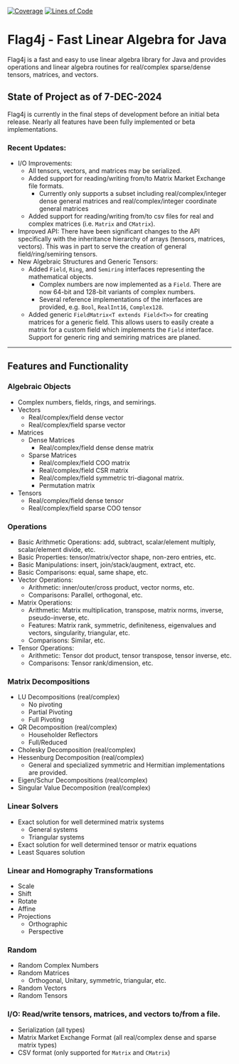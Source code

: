 [![Coverage](https://sonarcloud.io/api/project_badges/measure?project=jacobdwatters_Flag4j&metric=coverage)](https://sonarcloud.io/summary/new_code?id=jacobdwatters_Flag4j)
[![Lines of Code](https://sonarcloud.io/api/project_badges/measure?project=jacobdwatters_Flag4j&metric=ncloc)](https://sonarcloud.io/summary/new_code?id=jacobdwatters_Flag4j)

# Flag4j - Fast Linear Algebra for Java
Flag4j is a fast and easy to use linear algebra library for Java and provides operations and linear algebra routines for real/complex sparse/dense tensors, matrices, and vectors.

## State of Project as of 7-DEC-2024
Flag4j is currently in the final steps of development before an initial beta release. 
Nearly all features have been fully implemented or beta implementations.

### Recent Updates:
- I/O Improvements:
  - All tensors, vectors, and matrices may be serialized.
  - Added support for reading/writing from/to Matrix Market Exchange file formats.
    - Currently only supports a subset including real/complex/integer dense general matrices 
    and real/complex/integer coordinate general matrices
  - Added support for reading/writing from/to csv files for real and complex matrices (i.e. `Matrix` and `CMatrix`).
- Improved API: There have been significant changes to the API specifically with the inheritance hierarchy of arrays (tensors, 
  matrices, vectors). This was in part to serve the creation of general field/ring/semiring tensors.
- New Algebraic Structures and Generic Tensors:
  - Added `Field`, `Ring`, and `Semiring` interfaces representing the mathematical objects.
    - Complex numbers are now implemented as a `Field`. There are now 64-bit and 128-bit variants of complex numbers.
    - Several reference implementations of the interfaces are provided, e.g. `Bool`, `RealInt16`, `Complex128`.
  - Added generic `FieldMatrix<T extends Field<T>>` for creating matrices for a generic field. This allows users
  to easily create a matrix for a custom field which implements the `Field` interface. Support for generic 
  ring and semiring matrices are planed.
___

## Features and Functionality

### Algebraic Objects
- Complex numbers, fields, rings, and semirings.
- Vectors
  - Real/complex/field dense vector
  - Real/complex/field sparse vector
- Matrices
    - Dense Matrices
        - Real/complex/field dense dense matrix
    - Sparse Matrices
        - Real/complex/field COO matrix
        - Real/complex/field CSR matrix
        - Real/complex/field symmetric tri-diagonal matrix. 
        - Permutation matrix
- Tensors
    - Real/complex/field dense tensor
    - Real/complex/field sparse COO tensor

### Operations
- Basic Arithmetic Operations: add, subtract, scalar/element multiply, scalar/element divide, etc.
- Basic Properties: tensor/matrix/vector shape, non-zero entries, etc.
- Basic Manipulations: insert, join/stack/augment, extract, etc.
- Basic Comparisons: equal, same shape, etc.
- Vector Operations:
  - Arithmetic: inner/outer/cross product, vector norms, etc.
  - Comparisons: Parallel, orthogonal, etc.
- Matrix Operations:
  - Arithmetic: Matrix multiplication, transpose, matrix norms, inverse, pseudo-inverse, etc.
  - Features: Matrix rank, symmetric, definiteness, eigenvalues and vectors, singularity, triangular, etc.
  - Comparisons: Similar, etc. 
- Tensor Operations:
  - Arithmetic: Tensor dot product, tensor transpose, tensor inverse, etc.
  - Comparisons: Tensor rank/dimension, etc.

### Matrix Decompositions
- LU Decompositions (real/complex)
  - No pivoting
  - Partial Pivoting
  - Full Pivoting
- QR Decomposition (real/complex)
  - Householder Reflectors
  - Full/Reduced
- Cholesky Decomposition (real/complex)
- Hessenburg Decomposition (real/complex)
  - General and specialized symmetric and Hermitian implementations are provided.
- Eigen/Schur Decompositions (real/complex)
- Singular Value Decomposition (real/complex)

### Linear Solvers
- Exact solution for well determined matrix systems
  - General systems
  - Triangular systems
- Exact solution for well determined tensor or matrix equations
- Least Squares solution

### Linear and Homography Transformations
- Scale
- Shift
- Rotate
- Affine
- Projections
  - Orthographic
  - Perspective

### Random
- Random Complex Numbers
- Random Matrices
  - Orthogonal, Unitary, symmetric, triangular, etc.
- Random Vectors
- Random Tensors

### I/O: Read/write tensors, matrices, and vectors to/from a file.
- Serialization (all types)
- Matrix Market Exchange Format (all real/complex dense and sparse matrix types)
- CSV format (only supported for `Matrix` and `CMatrix`)
